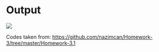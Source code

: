 # Output
![](https://cdn.pbrd.co/images/aT9W5CrQ1.png)

Codes taken from: https://github.com/nazimcan/Homework-3/tree/master/Homework-3.1